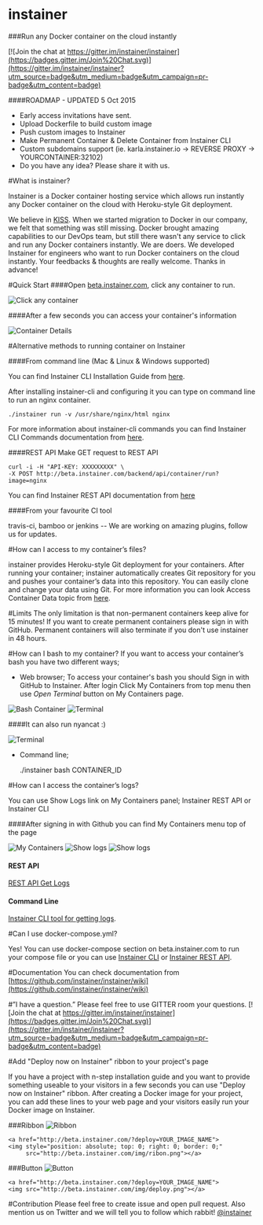 # instainer
###Run any Docker container on the cloud instantly

[![Join the chat at https://gitter.im/instainer/instainer](https://badges.gitter.im/Join%20Chat.svg)](https://gitter.im/instainer/instainer?utm_source=badge&utm_medium=badge&utm_campaign=pr-badge&utm_content=badge)

####ROADMAP - UPDATED 5 Oct 2015
- Early access invitations have sent.
- Upload Dockerfile to build custom image
- Push custom images to Instainer
- Make Permanent Container & Delete Container from Instainer CLI
- Custom subdomains support (ie. karla.instainer.io -> REVERSE PROXY -> YOURCONTAINER:32102)
- Do you have any idea? Please share it with us.


#What is instainer?

Instainer is a Docker container hosting service which allows run instantly any Docker container on the cloud with Heroku-style Git deployment.

We believe in [KISS](https://en.wikipedia.org/wiki/KISS_principle). When we started migration to Docker in our company, we felt that something was still missing. Docker brought amazing capabilities to our DevOps team, but still there wasn't any service to click and run any Docker containers instantly. We are doers. We developed Instainer for engineers who want to run Docker containers on the cloud instantly. Your feedbacks & thoughts are really welcome. Thanks in advance!


#Quick Start
####Open [beta.instainer.com](http://beta.instainer.com), click any container to run.

![Click any container](http://beta.instainer.com/docs/instainer.png)

####After a few seconds you can access your container's information

![Container Details](http://beta.instainer.com/docs/container-details.png)


#Alternative methods to running container on Instainer


####From command line  (Mac & Linux & Windows supported)

You can find Instainer CLI Installation Guide from [here](https://github.com/instainer/instainer/wiki/Installation-Instainer-Client).

After installing instainer-cli and configuring it you can type on command line to run an nginx container.

    ./instainer run -v /usr/share/nginx/html nginx 


For more information about instainer-cli commands you can find Instainer CLI Commands documentation from [here](https://github.com/instainer/instainer/wiki#instainer-cli-commands).

####REST API
Make GET request to REST API 

    curl -i -H "API-KEY: XXXXXXXXX" \
    -X POST http://beta.instainer.com/backend/api/container/run?image=nginx

You can find Instainer REST API documentation from [here](https://github.com/instainer/instainer/wiki#instainer-rest-api-documentation)

####From your favourite CI tool

travis-ci, bamboo or jenkins -- We are working on amazing plugins, follow us for updates.


#How can I access to my container’s files?

instainer provides Heroku-style Git deployment for your containers. After running your container; instainer automatically creates Git repository for you and pushes your container’s data into this repository. You can easily clone and change your data using Git. For more information you can look Access Container Data topic from [here](https://github.com/instainer/instainer/wiki#accessing-container-data).



#Limits
The only limitation is that non-permanent containers keep alive for 15 minutes! If you want to create permanent containers please sign in with GitHub. Permanent containers will also terminate if you don't use instainer in 48 hours.

#How can I bash to my container?
If you want to access your container’s bash you have two different ways;

- Web browser; 
    To access your container's bash you should Sign in with GitHub to Instainer. After login Click My Containers from top menu then use *Open Terminal* button on My Containers page.

![Bash Container](http://beta.instainer.com/docs/bash-container.png)
![Terminal](http://beta.instainer.com/docs/terminal2.png)

####It can also run nyancat :)


![Terminal](http://beta.instainer.com/docs/terminal.png)

- Command line;

    ./instainer bash CONTAINER_ID

#How can I access the container’s logs?

You can use Show Logs link on My Containers panel; Instainer REST API or Instainer CLI

####After signing in with Github you can find My Containers menu top of the page

![My Containers](http://beta.instainer.com/docs/my-containers.png)
![Show logs](http://beta.instainer.com/docs/redis-my-containers.png)
![Show logs](http://beta.instainer.com/docs/redis.png)


#### REST API
[REST API Get Logs](https://github.com/instainer/instainer/wiki#container-logs)

#### Command Line
[Instainer CLI tool for getting logs](https://github.com/instainer/instainer/wiki#accessing-logs). 

#Can I use docker-compose.yml?

Yes! You can use docker-compose section on beta.instainer.com to run your compose file or you can use [Instainer CLI](https://github.com/instainer/instainer/wiki#instainer-cli-commands) or [Instainer REST API](https://github.com/instainer/instainer/wiki#instainer-rest-api-documentation).  

#Documentation
You can check documentation from [https://github.com/instainer/instainer/wiki](https://github.com/instainer/instainer/wiki)

#”I have a question.”
Please feel free to use GITTER room your questions. 
[![Join the chat at https://gitter.im/instainer/instainer](https://badges.gitter.im/Join%20Chat.svg)](https://gitter.im/instainer/instainer?utm_source=badge&utm_medium=badge&utm_campaign=pr-badge&utm_content=badge)


#Add "Deploy now on Instainer" ribbon to your project's page

If you have a project with n-step installation guide and you want to provide something useable to your visitors in a few seconds you can use "Deploy now on Instainer" ribbon. After creating a Docker image for your project, you can add these lines to your web page and your visitors easily run your Docker image on Instainer.

###Ribbon
![Ribbon](http://beta.instainer.com/img/ribon.png)

    <a href="http://beta.instainer.com/?deploy=YOUR_IMAGE_NAME">
    <img style="position: absolute; top: 0; right: 0; border: 0;" 
         src="http://beta.instainer.com/img/ribon.png"></a>

###Button
![Button](http://beta.instainer.com/img/deploy.png)

    <a href="http://beta.instainer.com/?deploy=YOUR_IMAGE_NAME">
    <img src="http://beta.instainer.com/img/deploy.png"></a>


#Contribution
Please feel free to create issue and open pull request. Also mention us on Twitter and we will tell you to follow which rabbit! [@instainer](http://twitter.com/instainer)
